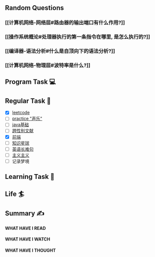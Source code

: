 ## Random Questions
### [[计算机网络-网络层#路由器的输出端口有什么作用?]]

### [[操作系统概论#处理器执行的第一条指令在哪里, 是怎么执行的?]]

### [[编译器-语法分析#什么是自顶向下的语法分析?]]

### [[计算机网络-物理层#波特率是什么?]]



## Program Task  💻

## Regular Task  🤡
- [x] [leetcode](https://leetcode.cn/study-plan/algorithms/?progress=tyz0ksg)
- [ ] [practice "声乐"](https://docs.google.com/spreadsheets/d/1F0zsAOoyfBXu63_U2zy0et0Ku1OxZ0DCDKUsEI5Ebjs/edit#gid=1676784532)
- [ ] [java基础](https://javaguide.cn/java/basis/java-basic-questions-01.html#%E5%9F%BA%E7%A1%80%E6%A6%82%E5%BF%B5)
- [ ] [跨性别文献](https://transreads.org/tag/article/)
- [x] [前端](https://web.qianguyihao.com)
- [ ] [知识星球](http://svip.iocoder.cn/index/index.html)
- [ ] [英语长难句](https://www.bilibili.com/video/BV1mC4y1p7Fh?p=154)
- [ ] [主义主义](https://space.bilibili.com/23191782/channel/seriesdetail?sid=1424248)
- [ ] 记录梦境

## Learning Task 🎯

## Life 🏄

## Summary ✍
####  WHAT HAVE I READ

#### WHAT HAVE I WATCH

#### WHAT HAVE I THOUGHT
